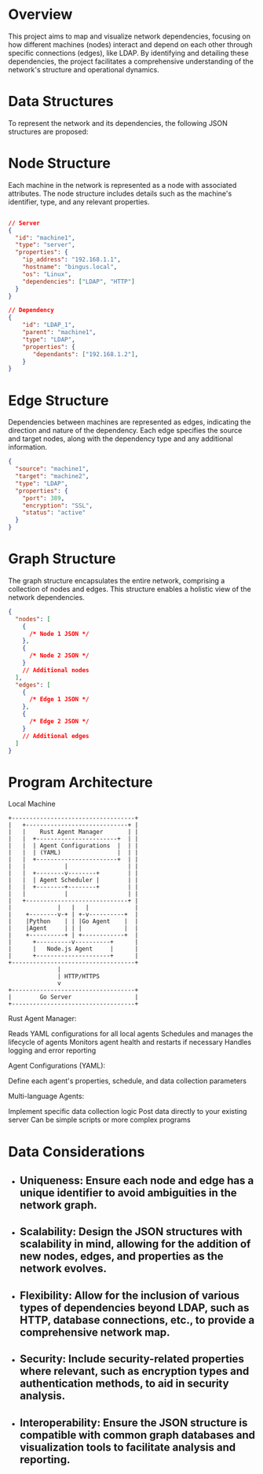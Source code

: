 # Overview

This project aims to map and visualize network dependencies, focusing on how different machines (nodes) interact and depend on each other through specific connections (edges), like LDAP. By identifying and detailing these dependencies, the project facilitates a comprehensive understanding of the network's structure and operational dynamics.

# Data Structures

To represent the network and its dependencies, the following JSON structures are proposed:

# Node Structure

Each machine in the network is represented as a node with associated attributes. The node structure includes details such as the machine's identifier, type, and any relevant properties.

```json

// Server
{
  "id": "machine1",
  "type": "server",
  "properties": {
    "ip_address": "192.168.1.1",
    "hostname": "bingus.local",
    "os": "Linux",
    "dependencies": ["LDAP", "HTTP"]
  }
}

// Dependency
{
    "id": "LDAP_1",
    "parent": "machine1",
    "type": "LDAP",
    "properties": {
       "dependants": ["192.168.1.2"],
    }
}
```

# Edge Structure

Dependencies between machines are represented as edges, indicating the direction and nature of the dependency. Each edge specifies the source and target nodes, along with the dependency type and any additional information.

```json
{
  "source": "machine1",
  "target": "machine2",
  "type": "LDAP",
  "properties": {
    "port": 389,
    "encryption": "SSL",
    "status": "active"
  }
}
```

# Graph Structure

The graph structure encapsulates the entire network, comprising a collection of nodes and edges. This structure enables a holistic view of the network dependencies.

```json
{
  "nodes": [
    {
      /* Node 1 JSON */
    },
    {
      /* Node 2 JSON */
    }
    // Additional nodes
  ],
  "edges": [
    {
      /* Edge 1 JSON */
    },
    {
      /* Edge 2 JSON */
    }
    // Additional edges
  ]
}
```

# Program Architecture

Local Machine
```
+-----------------------------------+
|   +-----------------------------+ |
|   |    Rust Agent Manager       | |
|   |  +-----------------------+  | |
|   |  | Agent Configurations  |  | |
|   |  | (YAML)                |  | |
|   |  +-----------------------+  | |
|   |           |                 | |
|   |  +--------v--------+        | |
|   |  | Agent Scheduler |        | |
|   |  +--------+--------+        | |
|   |           |                 | |
|   +-----------------------------+ |
|             |   |   |             |
|    +--------v-+ | +-v----------+  |
|    |Python    | | |Go Agent    |  |
|    |Agent     | | |            |  |
|    +----------+ | +------------+  |
|      +----------v----------+      |
|      |   Node.js Agent     |      |
|      +---------------------+      |
+-----------------------------------+
              |
              | HTTP/HTTPS
              v
+-----------------------------------+
|        Go Server                  |
+-----------------------------------+
```
Rust Agent Manager:

Reads YAML configurations for all local agents
Schedules and manages the lifecycle of agents
Monitors agent health and restarts if necessary
Handles logging and error reporting


Agent Configurations (YAML):

Define each agent's properties, schedule, and data collection parameters


Multi-language Agents:

Implement specific data collection logic
Post data directly to your existing server
Can be simple scripts or more complex programs

# Data Considerations

- ## Uniqueness: Ensure each node and edge has a unique identifier to avoid ambiguities in the network graph.
- ## Scalability: Design the JSON structures with scalability in mind, allowing for the addition of new nodes, edges, and properties as the network evolves.
- ## Flexibility: Allow for the inclusion of various types of dependencies beyond LDAP, such as HTTP, database connections, etc., to provide a comprehensive network map.
- ## Security: Include security-related properties where relevant, such as encryption types and authentication methods, to aid in security analysis.
- ## Interoperability: Ensure the JSON structure is compatible with common graph databases and visualization tools to facilitate analysis and reporting.
